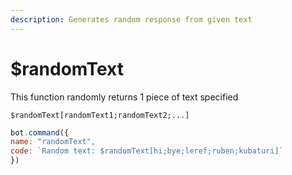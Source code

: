 ```yaml
---
description: Generates random response from given text
---
```


# $randomText

This function randomly returns 1 piece of text specified

```
$randomText[randomText1;randomText2;...]
```

```javascript
bot.command({
name: "randomText",
code: `Random text: $randomText[hi;bye;leref;ruben;kubaturi]`
})
```
